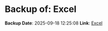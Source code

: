 # Backup of: Excel

**Backup Date**: 2025-09-18 12:25:08
**Link**: [Excel](https://przemienniki.net/export/przemienniki.xls)
